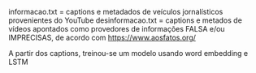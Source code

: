 informacao.txt = captions e metadados de veículos jornalísticos provenientes do YouTube
desinformacao.txt = captions e metados de vídeos apontados como provedores de informações FALSA e/ou IMPRECISAS, de acordo com https://www.aosfatos.org/

A partir dos captions, treinou-se um modelo usando word embedding e LSTM
